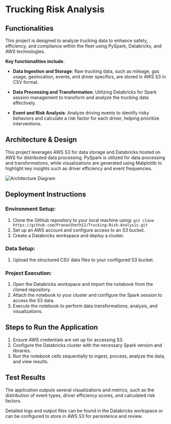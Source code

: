 # Trucking Risk Analysis

## Functionalities

This project is designed to analyze trucking data to enhance safety, efficiency, and compliance within the fleet using PySpark, Databricks, and AWS technologies.

**Key functionalities include**:

- **Data Ingestion and Storage**: Raw trucking data, such as mileage, gas usage, geolocation, events, and driver specifics, are stored in AWS S3 in CSV format.

- **Data Processing and Transformation**: Utilizing Databricks for Spark session management to transform and analyze the trucking data effectively.

- **Event and Risk Analysis**: Analyze driving events to identify risky behaviors and calculate a risk factor for each driver, helping prioritize interventions.

## Architecture & Design

This project leverages AWS S3 for data storage and Databricks hosted on AWS for distributed data processing. PySpark is utilized for data processing and transformations, while visualizations are generated using Matplotlib to highlight key insights such as driver efficiency and event frequencies.

![Architecture Diagram](https://github.com/PranavSheth12/Trucking-Risk-Analysis/assets/79102762/57896c94-e7f1-431a-8b43-d0cb3189cacb)

## Deployment Instructions

### Environment Setup:

1. Clone the GitHub repository to your local machine using: `git clone https://github.com/PranavSheth12/Trucking-Risk-Analysis.git`
2. Set up an AWS account and configure access to an S3 bucket.
3. Create a Databricks workspace and deploy a cluster.

### Data Setup:

1. Upload the structured CSV data files to your configured S3 bucket.

### Project Execution:

1. Open the Databricks workspace and import the notebook from the cloned repository.
2. Attach the notebook to your cluster and configure the Spark session to access the S3 data.
3. Execute the notebook to perform data transformations, analysis, and visualizations.

## Steps to Run the Application

1. Ensure AWS credentials are set up for accessing S3.
2. Configure the Databricks cluster with the necessary Spark version and libraries.
3. Run the notebook cells sequentially to ingest, process, analyze the data, and view results.

## Test Results

The application outputs several visualizations and metrics, such as the distribution of event types, driver efficiency scores, and calculated risk factors.

Detailed logs and output files can be found in the Databricks workspace or can be configured to store in AWS S3 for persistence and review.

